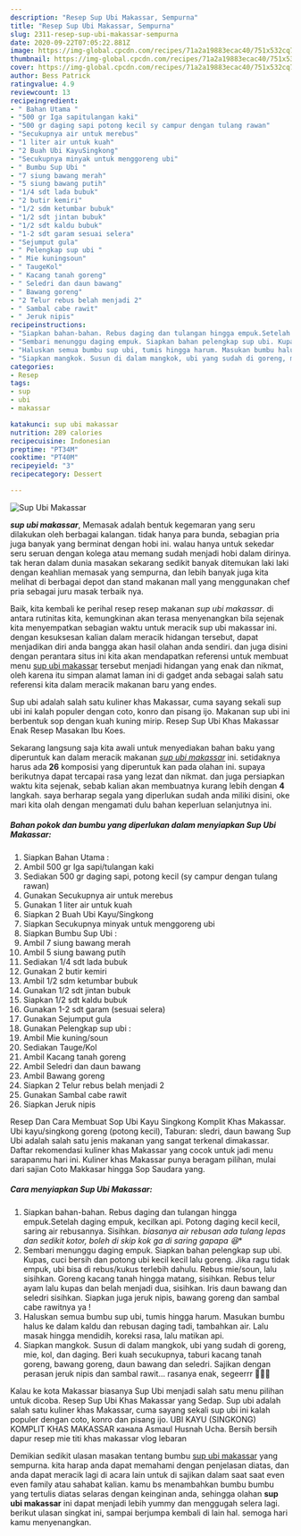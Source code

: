 ```yaml
---
description: "Resep Sup Ubi Makassar, Sempurna"
title: "Resep Sup Ubi Makassar, Sempurna"
slug: 2311-resep-sup-ubi-makassar-sempurna
date: 2020-09-22T07:05:22.881Z
image: https://img-global.cpcdn.com/recipes/71a2a19883ecac40/751x532cq70/sup-ubi-makassar-foto-resep-utama.jpg
thumbnail: https://img-global.cpcdn.com/recipes/71a2a19883ecac40/751x532cq70/sup-ubi-makassar-foto-resep-utama.jpg
cover: https://img-global.cpcdn.com/recipes/71a2a19883ecac40/751x532cq70/sup-ubi-makassar-foto-resep-utama.jpg
author: Bess Patrick
ratingvalue: 4.9
reviewcount: 13
recipeingredient:
- " Bahan Utama "
- "500 gr Iga sapitulangan kaki"
- "500 gr daging sapi potong kecil sy campur dengan tulang rawan"
- "Secukupnya air untuk merebus"
- "1 liter air untuk kuah"
- "2 Buah Ubi KayuSingkong"
- "Secukupnya minyak untuk menggoreng ubi"
- " Bumbu Sup Ubi "
- "7 siung bawang merah"
- "5 siung bawang putih"
- "1/4 sdt lada bubuk"
- "2 butir kemiri"
- "1/2 sdm ketumbar bubuk"
- "1/2 sdt jintan bubuk"
- "1/2 sdt kaldu bubuk"
- "1-2 sdt garam sesuai selera"
- "Sejumput gula"
- " Pelengkap sup ubi "
- " Mie kuningsoun"
- " TaugeKol"
- " Kacang tanah goreng"
- " Seledri dan daun bawang"
- " Bawang goreng"
- "2 Telur rebus belah menjadi 2"
- " Sambal cabe rawit"
- " Jeruk nipis"
recipeinstructions:
- "Siapkan bahan-bahan. Rebus daging dan tulangan hingga empuk.Setelah daging empuk, kecilkan api. Potong daging kecil kecil, saring air rebusannya. Sisihkan. *biasanya air rebusan ada tulang lepas dan sedikit kotor, boleh di skip kok ga di saring gapapa 😆**"
- "Sembari menunggu daging empuk. Siapkan bahan pelengkap sup ubi. Kupas, cuci bersih dan potong ubi kecil kecil lalu goreng. Jika ragu tidak empuk, ubi bisa di rebus/kukus terlebih dahulu. Rebus mie/soun, lalu sisihkan. Goreng kacang tanah hingga matang, sisihkan. Rebus telur ayam lalu kupas dan belah menjadi dua, sisihkan. Iris daun bawang dan seledri sisihkan. Siapkan juga jeruk nipis, bawang goreng dan sambal cabe rawitnya ya !"
- "Haluskan semua bumbu sup ubi, tumis hingga harum. Masukan bumbu halus ke dalam kaldu dan rebusan daging tadi, tambahkan air. Lalu masak hingga mendidih, koreksi rasa, lalu matikan api."
- "Siapkan mangkok. Susun di dalam mangkok, ubi yang sudah di goreng, mie, kol, dan daging. Beri kuah secukupnya, taburi kacang tanah goreng, bawang goreng, daun bawang dan seledri. Sajikan dengan perasan jeruk nipis dan sambal rawit... rasanya enak, segeerrr 🤤🤤🤤"
categories:
- Resep
tags:
- sup
- ubi
- makassar

katakunci: sup ubi makassar 
nutrition: 289 calories
recipecuisine: Indonesian
preptime: "PT34M"
cooktime: "PT40M"
recipeyield: "3"
recipecategory: Dessert

---
```



![Sup Ubi Makassar](https://img-global.cpcdn.com/recipes/71a2a19883ecac40/751x532cq70/sup-ubi-makassar-foto-resep-utama.jpg)

<b><i>sup ubi makassar</i></b>, Memasak adalah bentuk kegemaran yang seru dilakukan oleh berbagai kalangan. tidak hanya para bunda, sebagian pria juga banyak yang berminat dengan hobi ini. walau hanya untuk sekedar seru seruan dengan kolega atau memang sudah menjadi hobi dalam dirinya. tak heran dalam dunia masakan sekarang sedikit banyak ditemukan laki laki dengan keahlian memasak yang sempurna, dan lebih banyak juga kita melihat di berbagai depot dan stand makanan mall yang menggunakan chef pria sebagai juru masak terbaik nya.

Baik, kita kembali ke perihal resep resep makanan <i>sup ubi makassar</i>. di antara rutinitas kita, kemungkinan akan terasa menyenangkan bila sejenak kita menyempatkan sebagian waktu untuk meracik sup ubi makassar ini. dengan kesuksesan kalian dalam meracik hidangan tersebut, dapat menjadikan diri anda bangga akan hasil olahan anda sendiri. dan juga disini dengan perantara situs ini kita akan mendapatkan referensi untuk membuat menu <u>sup ubi makassar</u> tersebut menjadi hidangan yang enak dan nikmat, oleh karena itu simpan alamat laman ini di gadget anda sebagai salah satu referensi kita dalam meracik makanan baru yang endes.

Sup ubi adalah salah satu kuliner khas Makassar, cuma sayang sekali sup ubi ini kalah populer dengan coto, konro dan pisang ijo. Makanan sup ubi ini berbentuk sop dengan kuah kuning mirip. Resep Sup Ubi Khas Makassar Enak Resep Masakan Ibu Koes.


Sekarang langsung saja kita awali untuk menyediakan bahan baku yang diperuntuk kan dalam meracik makanan <u><i>sup ubi makassar</i></u> ini. setidaknya harus ada <b>26</b> komposisi yang diperuntuk kan pada olahan ini. supaya berikutnya dapat tercapai rasa yang lezat dan nikmat. dan juga persiapkan waktu kita sejenak, sebab kalian akan membuatnya kurang lebih dengan <b>4</b> langkah. saya berharap segala yang diperlukan sudah anda miliki disini, oke mari kita olah dengan mengamati dulu bahan keperluan selanjutnya ini.

<!--inarticleads1-->

##### Bahan pokok dan bumbu yang diperlukan dalam menyiapkan Sup Ubi Makassar:

1. Siapkan  Bahan Utama :
1. Ambil 500 gr Iga sapi/tulangan kaki
1. Sediakan 500 gr daging sapi, potong kecil (sy campur dengan tulang rawan)
1. Gunakan Secukupnya air untuk merebus
1. Gunakan 1 liter air untuk kuah
1. Siapkan 2 Buah Ubi Kayu/Singkong
1. Siapkan Secukupnya minyak untuk menggoreng ubi
1. Siapkan  Bumbu Sup Ubi :
1. Ambil 7 siung bawang merah
1. Ambil 5 siung bawang putih
1. Sediakan 1/4 sdt lada bubuk
1. Gunakan 2 butir kemiri
1. Ambil 1/2 sdm ketumbar bubuk
1. Gunakan 1/2 sdt jintan bubuk
1. Siapkan 1/2 sdt kaldu bubuk
1. Gunakan 1-2 sdt garam (sesuai selera)
1. Gunakan Sejumput gula
1. Gunakan  Pelengkap sup ubi :
1. Ambil  Mie kuning/soun
1. Sediakan  Tauge/Kol
1. Ambil  Kacang tanah goreng
1. Ambil  Seledri dan daun bawang
1. Ambil  Bawang goreng
1. Siapkan 2 Telur rebus belah menjadi 2
1. Gunakan  Sambal cabe rawit
1. Siapkan  Jeruk nipis


Resep Dan Cara Membuat Sop Ubi Kayu Singkong Komplit Khas Makassar. Ubi kayu/singkong goreng (potong kecil), Taburan: sledri, daun bawang Sup Ubi adalah salah satu jenis makanan yang sangat terkenal dimakassar. Daftar rekomendasi kuliner khas Makassar yang cocok untuk jadi menu sarapanmu hari ini. Kuliner khas Makassar punya beragam pilihan, mulai dari sajian Coto Makkasar hingga Sop Saudara yang. 

<!--inarticleads2-->

##### Cara menyiapkan Sup Ubi Makassar:

1. Siapkan bahan-bahan. Rebus daging dan tulangan hingga empuk.Setelah daging empuk, kecilkan api. Potong daging kecil kecil, saring air rebusannya. Sisihkan. *biasanya air rebusan ada tulang lepas dan sedikit kotor, boleh di skip kok ga di saring gapapa 😆**
1. Sembari menunggu daging empuk. Siapkan bahan pelengkap sup ubi. Kupas, cuci bersih dan potong ubi kecil kecil lalu goreng. Jika ragu tidak empuk, ubi bisa di rebus/kukus terlebih dahulu. Rebus mie/soun, lalu sisihkan. Goreng kacang tanah hingga matang, sisihkan. Rebus telur ayam lalu kupas dan belah menjadi dua, sisihkan. Iris daun bawang dan seledri sisihkan. Siapkan juga jeruk nipis, bawang goreng dan sambal cabe rawitnya ya !
1. Haluskan semua bumbu sup ubi, tumis hingga harum. Masukan bumbu halus ke dalam kaldu dan rebusan daging tadi, tambahkan air. Lalu masak hingga mendidih, koreksi rasa, lalu matikan api.
1. Siapkan mangkok. Susun di dalam mangkok, ubi yang sudah di goreng, mie, kol, dan daging. Beri kuah secukupnya, taburi kacang tanah goreng, bawang goreng, daun bawang dan seledri. Sajikan dengan perasan jeruk nipis dan sambal rawit... rasanya enak, segeerrr 🤤🤤🤤


Kalau ke kota Makassar biasanya Sup Ubi menjadi salah satu menu pilihan untuk dicoba. Resep Sup Ubi Khas Makassar yang Sedap. Sup ubi adalah salah satu kuliner khas Makassar, cuma sayang sekali sup ubi ini kalah populer dengan coto, konro dan pisang ijo. UBI KAYU (SINGKONG) KOMPLIT KHAS MAKASSAR канала Asmaul Husnah Ucha. Bersih bersih dapur resep mie titi khas makassar vlog lebaran 

Demikian sedikit ulasan masakan tentang bumbu <u>sup ubi makassar</u> yang sempurna. kita harap anda dapat memahami dengan penjelasan diatas, dan anda dapat meracik lagi di acara lain untuk di sajikan dalam saat saat even even family atau sahabat kalian. kamu bs menambahkan bumbu bumbu yang tertulis diatas selaras dengan keinginan anda, sehingga olahan <b>sup ubi makassar</b> ini dapat menjadi lebih yummy dan menggugah selera lagi. berikut ulasan singkat ini, sampai berjumpa kembali di lain hal. semoga hari kamu menyenangkan.
